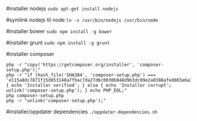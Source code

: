 #installer nodejs
`sudo apt-get install nodejs`

#symlink nodejs til node
`ln -s /usr/bin/nodejs /usr/bin/node`

#installer bower
`sudo npm install -g bower`

#installer grunt
`sudo npm install -g grunt`

#installer composer
```
php -r "copy('https://getcomposer.org/installer', 'composer-setup.php');"
php -r "if (hash_file('SHA384', 'composer-setup.php') === 'e115a8dc7871f15d853148a7fbac7da27d6c0030b848d9b3dc09e2a0388afed865e6a3d6b3c0fad45c48e2b5fc1196ae') { echo 'Installer verified'; } else { echo 'Installer corrupt'; unlink('composer-setup.php'); } echo PHP_EOL;"
php composer-setup.php
php -r "unlink('composer-setup.php');"
```

#installer/oppdater dependencies
`./oppdater-dependencies.sh`
